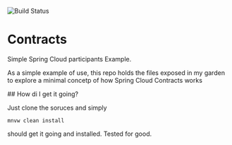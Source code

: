 ![Build Status](https://github.com/acwar/contracts/actions/workflows/maven.yml/badge.svg)

# Contracts
Simple Spring Cloud participants Example.

As a simple example of use, this repo holds the files exposed in my garden to explore a minimal concetp of how Spring Cloud Contracts works

## How di I get it going?

Just clone the soruces and simply 
```shell
mnvw clean install
```
should get it going and installed. Tested for good.
